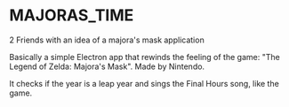 # MAJORAS_TIME
2 Friends with an idea of a majora's mask application

Basically a simple Electron app that rewinds the feeling of the game: "The Legend of Zelda: Majora's Mask". Made by Nintendo.

It checks if the year is a leap year and sings the Final Hours song, like the game.

